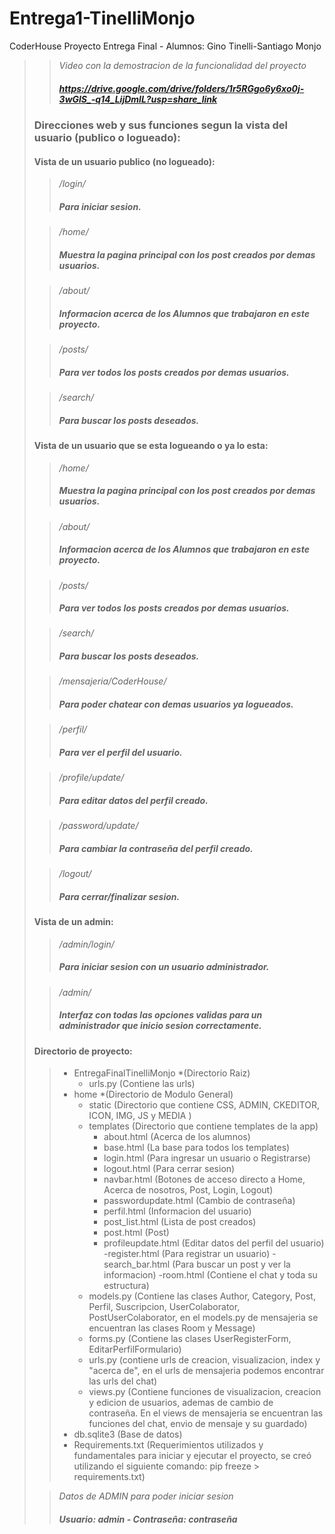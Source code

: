 # Entrega1-TinelliMonjo
CoderHouse Proyecto Entrega Final - Alumnos: Gino Tinelli-Santiago Monjo 


>>*Video con la demostracion de la funcionalidad del proyecto*
>>##### https://drive.google.com/drive/folders/1r5RGgo6y6xo0j-3wGlS_-q14_LijDmlL?usp=share_link
>
> ### Direcciones web y sus funciones segun la vista del usuario (publico o logueado):
> #### Vista de un usuario publico (no logueado):
>
>>*/login/*
>>##### Para iniciar sesion.
>
>> */home/* 
>> ##### Muestra la pagina principal con los post creados por demas usuarios.
>
>>*/about/*
>>##### Informacion acerca de los Alumnos que trabajaron en este proyecto.
>
>>*/posts/*
>>##### Para ver todos los posts creados por demas usuarios.
>
>>*/search/*
>>##### Para buscar los posts deseados.
>
> #### Vista de un usuario que se esta logueando o ya lo esta:
>
>> */home/* 
>> ##### Muestra la pagina principal con los post creados por demas usuarios.
>
>>*/about/*
>>##### Informacion acerca de los Alumnos que trabajaron en este proyecto.
>
>>*/posts/*
>>##### Para ver todos los posts creados por demas usuarios.
>
>>*/search/*
>>##### Para buscar los posts deseados.
>
>>*/mensajeria/CoderHouse/*
>>##### Para poder chatear con demas usuarios ya logueados.
>
>>*/perfil/*
>>##### Para ver el perfil del usuario.
>
>>*/profile/update/*
>>##### Para editar datos del perfil creado.
>
>>*/password/update/*
>>##### Para cambiar la contraseña del perfil creado.
>
>>*/logout/*
>>##### Para cerrar/finalizar sesion.
>
> #### Vista de un admin:
>
>>*/admin/login/*
>>##### Para iniciar sesion con un usuario administrador.
>
>>*/admin/*
>>##### Interfaz con todas las opciones validas para un administrador que inicio sesion correctamente.
>
> #### Directorio de proyecto:
>
>> - EntregaFinalTinelliMonjo  *(Directorio Raiz)
>>      - urls.py (Contiene las urls)
>> - home  *(Directorio de Modulo General)
>>      - static (Directorio que contiene CSS, ADMIN, CKEDITOR, ICON, IMG, JS y MEDIA )
>>      - templates (Directorio que contiene templates de la app)
>>          - about.html (Acerca de los alumnos)
>>          - base.html (La base para todos los templates)
>>          - login.html (Para ingresar un usuario o Registrarse)
>>          - logout.html (Para cerrar sesion)
>>          - navbar.html (Botones de acceso directo a Home, Acerca de nosotros, Post, Login, Logout)
>>          - passwordupdate.html (Cambio de contraseña)
>>          - perfil.html (Informacion del usuario)
>>          - post_list.html (Lista de post creados)
>>          - post.html (Post)
>>          - profileupdate.html (Editar datos del perfil del usuario)
>>          -register.html (Para registrar un usuario)
>>          -search_bar.html (Para buscar un post y ver la informacion)
>>          -room.html (Contiene el chat y toda su estructura)
>>      - models.py (Contiene las clases Author, Category, Post, Perfil, Suscripcion, UserColaborator, PostUserColaborator, en el models.py de mensajeria se encuentran las clases Room y Message)
>>      - forms.py (Contiene las clases UserRegisterForm, EditarPerfilFormulario)
>>      - urls.py (contiene urls de creacion, visualizacion, index y "acerca de", en el urls de mensajeria podemos encontrar las urls del chat)
>>      - views.py (Contiene funciones de visualizacion, creacion y edicion de usuarios, ademas de cambio de contraseña. En el views de mensajeria se encuentran las funciones del chat, envio de mensaje y su guardado)
>> - db.sqlite3  (Base de datos)
>> - Requirements.txt  (Requerimientos utilizados y fundamentales para iniciar y ejecutar el proyecto, se creó utilizando el siguiente comando: pip freeze > requirements.txt)
>
>>*Datos de ADMIN para poder iniciar sesion*
>>##### Usuario: admin - Contraseña: contraseña